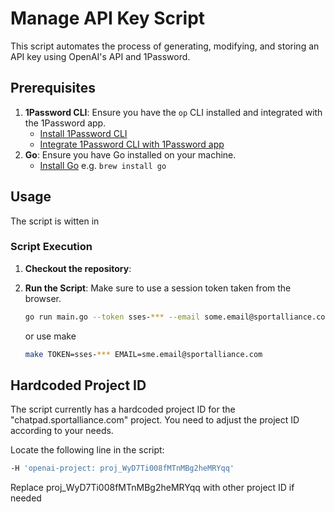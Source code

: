 # Manage API Key Script

This script automates the process of generating, modifying, and storing an API key using OpenAI's API and 1Password.

## Prerequisites

1. **1Password CLI**: Ensure you have the `op` CLI installed and integrated with the 1Password app.
    - [Install 1Password CLI](https://developer.1password.com/docs/cli/get-started/)
    - [Integrate 1Password CLI with 1Password app](https://developer.1password.com/docs/cli/app-integration/)
1. **Go**: Ensure you have Go installed on your machine.
    - [Install Go](https://golang.org/doc/install) e.g. `brew install go`


## Usage

The script is witten in

### Script Execution

1. **Checkout the repository**:

1. **Run the Script**:
   Make sure to use a session token taken from the browser.
   ```bash
   go run main.go --token sses-*** --email some.email@sportalliance.com
   ```
   or use make
   ```bash
   make TOKEN=sses-*** EMAIL=sme.email@sportalliance.com
   ```

## Hardcoded Project ID

The script currently has a hardcoded project ID for the "chatpad.sportalliance.com" project. You need to adjust the project ID according
to your needs.

Locate the following line in the script:

```bash
-H 'openai-project: proj_WyD7Ti008fMTnMBg2heMRYqq'
```
Replace proj_WyD7Ti008fMTnMBg2heMRYqq with other project ID if needed
